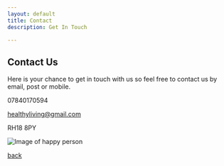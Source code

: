 ```yaml
---
layout: default
title: Contact
description: Get In Touch

---
```


## Contact Us 

Here is your chance to get in touch with us so feel free to contact us by email, post or mobile. 

07840170594 

healthyliving@gmail.com

RH18 8PY 

![Image of happy person](https://images.unsplash.com/photo-1515023115689-589c33041d3c?ixlib=rb-1.2.1&ixid=eyJhcHBfaWQiOjEyMDd9&auto=format&fit=crop&w=1234&q=80)

[back](./)



